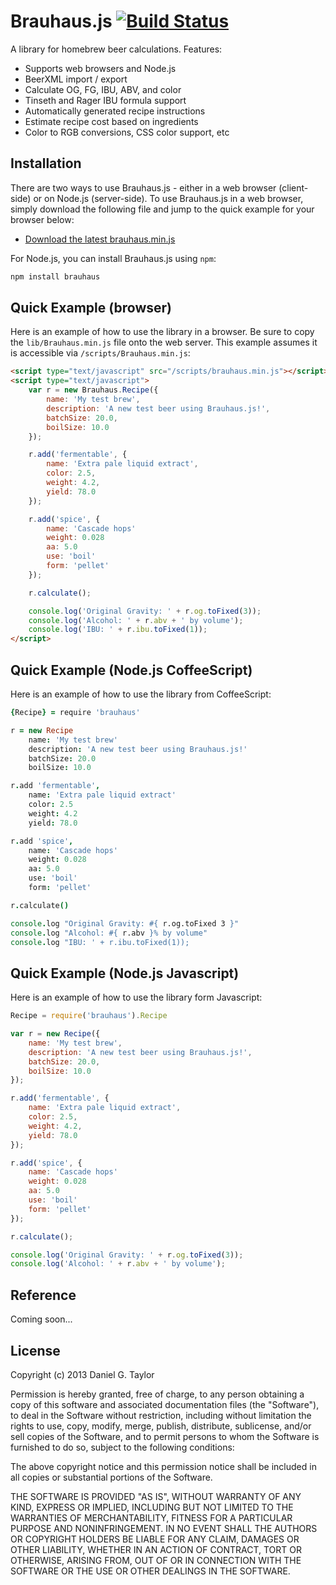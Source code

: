 Brauhaus.js [![Build Status](https://travis-ci.org/danielgtaylor/brauhausjs.png)](https://travis-ci.org/danielgtaylor/brauhausjs)
===========
A library for homebrew beer calculations. Features:

 * Supports web browsers and Node.js
 * BeerXML import / export
 * Calculate OG, FG, IBU, ABV, and color
 * Tinseth and Rager IBU formula support
 * Automatically generated recipe instructions
 * Estimate recipe cost based on ingredients
 * Color to RGB conversions, CSS color support, etc

Installation
------------
There are two ways to use Brauhaus.js - either in a web browser (client-side) or on Node.js (server-side). To use Brauhaus.js in a web browser, simply download the following file and jump to the quick example for your browser below:

 * [Download the latest brauhaus.min.js](https://raw.github.com/danielgtaylor/brauhausjs/master/lib/brauhaus.min.js)

For Node.js, you can install Brauhaus.js using `npm`:

```bash
npm install brauhaus
```

Quick Example (browser)
-----------------------
Here is an example of how to use the library in a browser. Be sure to copy the `lib/Brauhaus.min.js` file onto the web server. This example assumes it is accessible via `/scripts/Brauhaus.min.js`:

```html
<script type="text/javascript" src="/scripts/brauhaus.min.js"></script>
<script type="text/javascript">
    var r = new Brauhaus.Recipe({
        name: 'My test brew',
        description: 'A new test beer using Brauhaus.js!',
        batchSize: 20.0,
        boilSize: 10.0
    });

    r.add('fermentable', {
        name: 'Extra pale liquid extract',
        color: 2.5,
        weight: 4.2,
        yield: 78.0
    });

    r.add('spice', {
        name: 'Cascade hops'
        weight: 0.028
        aa: 5.0
        use: 'boil'
        form: 'pellet'
    });

    r.calculate();

    console.log('Original Gravity: ' + r.og.toFixed(3));
    console.log('Alcohol: ' + r.abv + ' by volume');
    console.log('IBU: ' + r.ibu.toFixed(1));
</script>
```

Quick Example (Node.js CoffeeScript)
------------------------------------
Here is an example of how to use the library from CoffeeScript:

```coffeescript
{Recipe} = require 'brauhaus'

r = new Recipe
    name: 'My test brew'
    description: 'A new test beer using Brauhaus.js!'
    batchSize: 20.0
    boilSize: 10.0

r.add 'fermentable',
    name: 'Extra pale liquid extract'
    color: 2.5
    weight: 4.2
    yield: 78.0

r.add 'spice',
    name: 'Cascade hops'
    weight: 0.028
    aa: 5.0
    use: 'boil'
    form: 'pellet'

r.calculate()

console.log "Original Gravity: #{ r.og.toFixed 3 }"
console.log "Alcohol: #{ r.abv }% by volume"
console.log "IBU: ' + r.ibu.toFixed(1));
```

Quick Example (Node.js Javascript)
----------------------------------
Here is an example of how to use the library form Javascript:

```javascript
Recipe = require('brauhaus').Recipe

var r = new Recipe({
    name: 'My test brew',
    description: 'A new test beer using Brauhaus.js!',
    batchSize: 20.0,
    boilSize: 10.0
});

r.add('fermentable', {
    name: 'Extra pale liquid extract',
    color: 2.5,
    weight: 4.2,
    yield: 78.0
});

r.add('spice', {
    name: 'Cascade hops'
    weight: 0.028
    aa: 5.0
    use: 'boil'
    form: 'pellet'
});

r.calculate();

console.log('Original Gravity: ' + r.og.toFixed(3));
console.log('Alcohol: ' + r.abv + ' by volume');
```

Reference
---------
Coming soon...

License
-------
Copyright (c) 2013 Daniel G. Taylor

Permission is hereby granted, free of charge, to any person obtaining a copy of this software and associated documentation files (the "Software"), to deal in the Software without restriction, including without limitation the rights to use, copy, modify, merge, publish, distribute, sublicense, and/or sell copies of the Software, and to permit persons to whom the Software is furnished to do so, subject to the following conditions:

The above copyright notice and this permission notice shall be included in all copies or substantial portions of the Software.

THE SOFTWARE IS PROVIDED "AS IS", WITHOUT WARRANTY OF ANY KIND, EXPRESS OR IMPLIED, INCLUDING BUT NOT LIMITED TO THE WARRANTIES OF MERCHANTABILITY, FITNESS FOR A PARTICULAR PURPOSE AND NONINFRINGEMENT. IN NO EVENT SHALL THE AUTHORS OR COPYRIGHT HOLDERS BE LIABLE FOR ANY CLAIM, DAMAGES OR OTHER LIABILITY, WHETHER IN AN ACTION OF CONTRACT, TORT OR OTHERWISE, ARISING FROM, OUT OF OR IN CONNECTION WITH THE SOFTWARE OR THE USE OR OTHER DEALINGS IN THE SOFTWARE.
